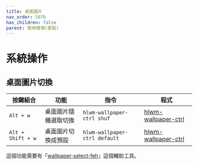 ```yaml
---
title: 桌面圖片
nav_order: 5070
has_children: false
parent: 使用情境(客製)
---
```



# 系統操作

## 桌面圖片切換

| 按鍵組合 | 功能 | 指令 | 程式
| --- | --- | --- | --- |
| `Alt + w` | 桌面圖片隨機選取切換 | `hlwm-wallpaper-ctrl shuf` | [hlwm-wallpaper-ctrl](https://github.com/samwhelp/note-about-herbstluftwm/blob/gh-pages/_demo/config/herbstluftwm-config/main/config/herbstluftwm/bin/hlwm-wallpaper-ctrl) |
| `Alt + Shift + w` | 桌面圖片切換成預設 | `hlwm-wallpaper-ctrl default` | [hlwm-wallpaper-ctrl](https://github.com/samwhelp/note-about-herbstluftwm/blob/gh-pages/_demo/config/herbstluftwm-config/main/config/herbstluftwm/bin/hlwm-wallpaper-ctrl) |



這個功能需要有「[wallpaper-select-feh](https://samwhelp.github.io/note-about-fzf/read/project/wallpaper-select/wallpaper-select-feh.html)」這個輔助工具。

